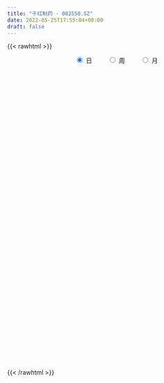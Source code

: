 ```yaml
---
title: "千红制药 - 002550.SZ"
date: 2022-05-25T17:55:04+08:00
draft: false
---
```

{{< rawhtml >}}
    <div style="text-align: center">
        <label style="padding: 1rem;"><input style="margin-right: .5rem" type="radio" name="period" value="D" checked onclick="period_change(this)">日</label>
        <label style="padding: 1rem;"><input style="margin-right: .5rem" type="radio" name="period" value="W" onclick="period_change(this)">周</label>
        <label style="padding: 1rem;"><input style="margin-right: .5rem" type="radio" name="period" value="M" onclick="period_change(this)">月</label>
    </div>
    <div id="chart" style="height: 700px;"></div> 
    <script type="text/javascript">
        const D_v = [93766.82,54552.33,36824.0,34890.29,69652.59,47532.16,39208.08,38604.42,45385.25,39655.86,38519.92,32120.45,41863.08,33878.03,36391.25,20808.0,28789.0,28528.34,22332.44,29262.91,54850.96,78637.32,191711.67,95552.44,180557.67,212815.0,83691.21,64477.41,62909.02,40593.39,47467.63,37933.34,33669.16,77861.92,61650.0,37521.06,39652.73,22248.24,34524.0,35365.44,27094.0,48454.49,30620.77,26781.0,34845.71,64187.0,60092.12,44104.0,40612.0,37722.0,52853.07,56621.7,49376.78,38147.77,93012.41,69711.7,248170.83,1356560.5800000001,836380.74,621173.83,356781.03,330610.71,241407.71,186826.25,183032.22,262106.38,173380.71,107421.0,127129.0,142358.0,155809.92,148638.68,96116.53,115135.73,98014.0,86564.0,72557.8,137700.93,70613.08,104679.08,148517.15,99767.43,106308.64,83826.28,69675.84,113514.0,103418.0,65505.42,198937.58,111363.08,172838.9,146831.5,106717.01,127237.0,53493.16,107147.0,39871.34,174533.34,87140.0,231923.0,135673.0,89598.0,98919.0,66970.19,78362.92,44807.0,65059.08,36182.92,47092.0,37502.12,103119.99,52132.58,36545.04,37054.0,53303.0,38343.81,39318.0,50960.0,38760.56,32277.17,60467.13,49262.0,37212.58,169947.69,63458.0,51315.08,51932.0,44541.0,55694.5,34141.69,32412.04,78254.8,59762.0,187241.54,165386.03,103280.0,98622.0,88866.0,90480.0,54752.0,59374.0,53493.06,61708.0,66592.26,41560.0,40574.0,49623.0,43082.0,122689.0,117839.0,121630.01,81433.59,257021.51,261850.0,179634.0,251381.0,177956.6,238660.6,313167.39,252463.52,214974.0,167251.0,200860.0,411748.29,1710114.01,1966006.02,649708.1899999999,1772545.5700000001,2386915.71,1725440.8899999999,1708753.6899999999,2281661.3100000001,456154.06,1277920.6499999999,1184612.1699999999,1167358.27,804610.13,955650.88,817343.86,938861.9,657776.49,630325.62,624795.84,502902.0,465517.44,461384.91,346913.0,483890.75,472255.38,397992.37,523847.84,404035.22,469348.76,321654.84,590278.0,686855.04,882676.79,483994.88,481022.66,419257.0,447869.0,269984.08,60246.0,2472696.7999999998,1888983.6200000001,1647916.9099999999,1024862.24,1121916.26,996916.48,698578.14,939918.08,751106.62,505710.0,559750.0,518590.53,664015.27,661333.09,573341.1899999999,447761.08,327451.0,285478.0,218576.0,282434.0,271281.79,376451.0,217015.0,241409.0,298951.0,278004.01,183343.62,902180.84,1409961.1499999999,1811985.7,1562824.21,1572698.4099999999,1356031.5800000001,1106413.4399999999,1063312.95,2061981.9099999999,1762700.99,1300980.05,1043126.13,819648.64,724940.28,412782.98,465047.98,405499.0,511386.0,672076.0,495837.0]
const D_histogram = [0.0,-0.0024250712,-0.0056312088,-0.0067209268,-0.0112554315,-0.0109593203,-0.0094958744,-0.006724044,-0.0057637745,-0.0072206028,-0.0107250078,-0.0109331329,-0.0084203534,-0.0055591403,-0.0069883648,-0.0072698055,-0.0068005146,-0.0052443678,-0.0043274498,-0.0007287075,0.0024941016,0.0065574798,0.0177801544,0.0234992503,0.0310314001,0.0242563567,0.0219218637,0.0162016679,0.0092477274,0.0037401985,0.000038473,-0.0035882734,-0.0032236291,0.0002563869,-0.0001099095,-0.0003722771,-0.0024247593,-0.0042416852,-0.0076759127,-0.0075611824,-0.0058298463,-0.0037945201,-0.0022857367,-0.0017998947,-0.0001131032,0.0053653191,0.0104191932,0.0136738444,0.0118529009,0.0069191148,0.0002771263,-0.007713391,-0.0148618573,-0.0123372966,-0.0044795056,0.0000779747,0.0285440922,0.0735526834,0.0802242491,0.0666994563,0.0498159677,0.0403290896,0.0277788202,0.0176427838,0.0063903944,0.0049946831,-0.0057583088,-0.0111865715,-0.0117228976,-0.0191256831,-0.0266544778,-0.0300607331,-0.0312613976,-0.0359423717,-0.0399757798,-0.0401800713,-0.0385074722,-0.030042434,-0.0233112594,-0.0148458816,-0.0032082003,0.002329253,0.0068619122,0.0067718217,0.0037735697,0.0059678915,0.002545166,0.0013977443,0.0048477049,0.0097428697,0.0165158681,0.020946096,0.015523097,0.0066620776,0.0010924217,-0.0139821126,-0.0192203964,-0.0079812563,-0.0019697569,0.0079467091,0.012280589,0.009120518,-0.000467987,-0.0048389781,-0.0119473181,-0.014749178,-0.0190428351,-0.0190124973,-0.0205953486,-0.0180688576,-0.0249152927,-0.0322238846,-0.0318797625,-0.0273098594,-0.0302497186,-0.0270733798,-0.0207809794,-0.0184403221,-0.0149174976,-0.009547178,-0.0026596138,0.0017032502,0.0048765038,0.0189839926,0.0273047202,0.0283793149,0.0291626696,0.0284051222,0.0241614674,0.0203954491,0.0158289136,0.0178307179,0.0131973571,0.019596018,0.0250370509,0.022043375,0.0176221578,0.0149866773,0.0067140616,0.0009425148,-0.0010847654,-0.0012882609,-0.0059446124,-0.0118898406,-0.0133136125,-0.0136682998,-0.0120523333,-0.0117600935,-0.0060446885,0.0027903992,0.008739824,0.0075518494,0.0131736452,0.0264786591,0.0307397778,0.0359057017,0.0381590319,0.0440040456,0.0460712212,0.0368268943,0.0383666802,0.027767091,0.0250355255,0.0516616738,0.097670405,0.1569393962,0.2247947014,0.2977083991,0.2769285,0.2634093875,0.28263568,0.2452186587,0.1562279883,0.0442114579,-0.0720944006,-0.1467602275,-0.1985640989,-0.2091620651,-0.2028817654,-0.1890099943,-0.1794130635,-0.1800818817,-0.1711297685,-0.1643506755,-0.1489205262,-0.1428964907,-0.1315198345,-0.1120943406,-0.1102316085,-0.0980039094,-0.0959197252,-0.0819916281,-0.0593070147,-0.0459215401,-0.0233518092,-0.0098890447,-0.0046937908,-0.0105580526,-0.0311339513,-0.0472985009,-0.0297869156,0.0167187609,0.0820420461,0.1505515757,0.1484813821,0.1418803834,0.1181096323,0.1201260851,0.0861315445,0.0523647409,0.0384901299,0.0121386615,-0.01631421,-0.0270758123,-0.0304945275,-0.035928926,-0.0572379521,-0.0535472678,-0.0648337186,-0.0766632808,-0.0924035266,-0.0945811713,-0.1060270045,-0.0999764747,-0.0886584481,-0.0819222896,-0.0676178646,-0.0547814979,-0.0608866036,-0.0584301158,-0.0219041827,0.0372380584,0.0761637186,0.1014547038,0.1216332491,0.1354025391,0.1235238716,0.147717904,0.1479762369,0.1222748314,0.110076171,0.0786495857,0.049115838,0.0109728383,-0.0156073765,-0.0366383761,-0.0530052491,-0.0561078984,-0.0830575441,-0.0792858783]
const D_fast = [0.0,-0.003031339,-0.0076452789,-0.0104152285,-0.0177635911,-0.0202073099,-0.0211178326,-0.0200270132,-0.0205076874,-0.0237696664,-0.0299553233,-0.0328967317,-0.0324890405,-0.0310176124,-0.0341939282,-0.0362928203,-0.037523658,-0.0372786032,-0.0374435476,-0.0340269822,-0.0301806476,-0.0244778995,-0.0088101863,0.0027837221,0.018073722,0.0173627677,0.0205087407,0.0188389618,0.0141969531,0.0096244739,0.0059323666,0.0014085518,0.000967289,0.0045114017,0.0041176278,0.003762191,0.001103519,-0.0017738283,-0.0071270339,-0.0089025992,-0.0086287247,-0.0075420285,-0.0066046792,-0.006568811,-0.0049102953,0.0019094568,0.0095681292,0.0162412415,0.0173835232,0.0141795158,0.0076068089,-0.0023120561,-0.0131759867,-0.0137357502,-0.0069978356,-0.0024208616,0.0331812789,0.096578041,0.123305669,0.1264557403,0.1220262435,0.1226216379,0.1170160735,0.111290733,0.1016359422,0.1014889017,0.0892963326,0.0810714271,0.0776043766,0.0654201703,0.0512277561,0.0403063175,0.0312903036,0.0176237366,0.0035963836,-0.0066529258,-0.0146071947,-0.0136527649,-0.0127494053,-0.0079954978,0.0028401334,0.0089598999,0.0152080371,0.0168109021,0.0147560425,0.0184423371,0.0156559032,0.0148579176,0.0195198044,0.0268506867,0.0377526521,0.0474194039,0.0458771792,0.0386816792,0.0333851287,0.0148150663,0.0047716834,0.0140155094,0.0195345696,0.0314377129,0.03884174,0.0379617985,0.0282562967,0.0226755612,0.0125803916,0.0060912372,-0.0029631286,-0.0076859152,-0.0144176037,-0.0164083271,-0.0294835853,-0.0448481484,-0.0524739669,-0.0547315287,-0.0652338175,-0.0688258237,-0.0677286682,-0.0699980914,-0.0702046413,-0.0672211161,-0.0609984555,-0.0562097788,-0.0518173994,-0.0329639123,-0.0178170047,-0.0096475812,-0.0015735591,0.004770174,0.006566886,0.00789973,0.0072904229,0.0137499067,0.0124158852,0.0237135505,0.0354138462,0.037931014,0.0379153362,0.039026525,0.0324324248,0.0268965067,0.0245980351,0.0240724744,0.0179299699,0.0090122814,0.0042601064,0.0004883441,-0.0009087727,-0.0035565563,0.0006476766,0.0101803642,0.0183147449,0.0190147327,0.0279299398,0.0478546185,0.0598006816,0.073943031,0.0857361192,0.1025821442,0.1161671251,0.1161295218,0.1272609777,0.1236031613,0.1271304771,0.1666720439,0.2370983764,0.3356022166,0.4596561972,0.6069969946,0.6554492205,0.7077824548,0.7976676674,0.8215553107,0.7716216374,0.6706579715,0.5363285128,0.4249726291,0.323527733,0.2606392505,0.2161991089,0.1828183813,0.1475620463,0.1018727576,0.0680424288,0.0337338529,0.0119338706,-0.0177662166,-0.039269519,-0.0478676103,-0.0735627803,-0.0858360585,-0.1077318057,-0.1143016155,-0.1064437558,-0.1045386662,-0.0878068876,-0.0768163843,-0.0727945781,-0.081298353,-0.1096577396,-0.1376469144,-0.127582058,-0.0768966913,0.0089371054,0.1150845289,0.1501346809,0.179003778,0.184760435,0.2168084091,0.2043467545,0.1836711362,0.1794190577,0.1561022547,0.1235708307,0.1060402754,0.0949979283,0.0805812982,0.0449627841,0.0352666515,0.007771771,-0.0232236114,-0.0620647388,-0.0878876763,-0.1258402607,-0.1447838495,-0.155630435,-0.1693748489,-0.17197489,-0.1728338978,-0.1941606544,-0.2063116956,-0.1752618082,-0.1068100525,-0.0488434626,0.0018111985,0.0523980561,0.100017981,0.1190202813,0.1801437897,0.2173961819,0.2222634842,0.2375838666,0.2258196776,0.2085648894,0.1731650993,0.1426830404,0.1124924468,0.0828742615,0.0657446376,0.0180306059,0.0019808021]
const D_slow = [0.0,-0.0006062678,-0.00201407,-0.0036943017,-0.0065081596,-0.0092479897,-0.0116219582,-0.0133029692,-0.0147439129,-0.0165490636,-0.0192303155,-0.0219635987,-0.0240686871,-0.0254584722,-0.0272055634,-0.0290230147,-0.0307231434,-0.0320342354,-0.0331160978,-0.0332982747,-0.0326747493,-0.0310353793,-0.0265903407,-0.0207155282,-0.0129576781,-0.006893589,-0.001413123,0.0026372939,0.0049492258,0.0058842754,0.0058938937,0.0049968253,0.004190918,0.0042550148,0.0042275374,0.0041344681,0.0035282783,0.002467857,0.0005488788,-0.0013414168,-0.0027988784,-0.0037475084,-0.0043189426,-0.0047689163,-0.0047971921,-0.0034558623,-0.000851064,0.0025673971,0.0055306223,0.007260401,0.0073296826,0.0054013349,0.0016858705,-0.0013984536,-0.00251833,-0.0024988363,0.0046371867,0.0230253576,0.0430814199,0.0597562839,0.0722102759,0.0822925483,0.0892372533,0.0936479492,0.0952455478,0.0964942186,0.0950546414,0.0922579985,0.0893272742,0.0845458534,0.0778822339,0.0703670506,0.0625517012,0.0535661083,0.0435721634,0.0335271455,0.0239002775,0.016389669,0.0105618541,0.0068503837,0.0060483337,0.0066306469,0.008346125,0.0100390804,0.0109824728,0.0124744457,0.0131107372,0.0134601732,0.0146720995,0.0171078169,0.0212367839,0.0264733079,0.0303540822,0.0320196016,0.032292707,0.0287971789,0.0239920798,0.0219967657,0.0215043265,0.0234910038,0.026561151,0.0288412805,0.0287242838,0.0275145392,0.0245277097,0.0208404152,0.0160797064,0.0113265821,0.0061777449,0.0016605305,-0.0045682926,-0.0126242638,-0.0205942044,-0.0274216693,-0.0349840989,-0.0417524439,-0.0469476887,-0.0515577693,-0.0552871437,-0.0576739382,-0.0583388416,-0.0579130291,-0.0566939031,-0.051947905,-0.0451217249,-0.0380268962,-0.0307362288,-0.0236349482,-0.0175945814,-0.0124957191,-0.0085384907,-0.0040808112,-0.0007814719,0.0041175326,0.0103767953,0.015887639,0.0202931785,0.0240398478,0.0257183632,0.0259539919,0.0256828005,0.0253607353,0.0238745822,0.0209021221,0.0175737189,0.014156644,0.0111435606,0.0082035373,0.0066923651,0.0073899649,0.0095749209,0.0114628833,0.0147562946,0.0213759594,0.0290609038,0.0380373292,0.0475770872,0.0585780986,0.0700959039,0.0793026275,0.0888942975,0.0958360703,0.1020949516,0.1150103701,0.1394279714,0.1786628204,0.2348614958,0.3092885955,0.3785207205,0.4443730674,0.5150319874,0.5763366521,0.6153936491,0.6264465136,0.6084229135,0.5717328566,0.5220918319,0.4698013156,0.4190808742,0.3718283757,0.3269751098,0.2819546393,0.2391721972,0.1980845284,0.1608543968,0.1251302741,0.0922503155,0.0642267303,0.0366688282,0.0121678509,-0.0118120804,-0.0323099875,-0.0471367411,-0.0586171262,-0.0644550784,-0.0669273396,-0.0681007873,-0.0707403005,-0.0785237883,-0.0903484135,-0.0977951424,-0.0936154522,-0.0731049407,-0.0354670468,0.0016532988,0.0371233946,0.0666508027,0.096682324,0.1182152101,0.1313063953,0.1409289278,0.1439635932,0.1398850407,0.1331160876,0.1254924558,0.1165102242,0.1022007362,0.0888139193,0.0726054896,0.0534396694,0.0303387878,0.0066934949,-0.0198132562,-0.0448073749,-0.0669719869,-0.0874525593,-0.1043570254,-0.1180523999,-0.1332740508,-0.1478815798,-0.1533576255,-0.1440481109,-0.1250071812,-0.0996435053,-0.069235193,-0.0353845582,-0.0045035903,0.0324258857,0.0694199449,0.0999886528,0.1275076955,0.147170092,0.1594490515,0.162192261,0.1582904169,0.1491308229,0.1358795106,0.121852536,0.10108815,0.0812666804]
const D_data = [['2021-05-14', 4.0363, 4.0743, 4.0363, 4.1503],['2021-05-17', 4.0743, 4.0363, 4.0173, 4.1218],['2021-05-18', 4.0363, 4.0078, 3.9604, 4.0743],['2021-05-19', 4.0078, 4.0173, 3.9794, 4.0553],['2021-05-20', 4.0078, 3.9509, 3.9034, 4.0078],['2021-05-21', 3.9703, 3.9899, 3.9703, 4.0387],['2021-05-24', 3.9703, 3.9996, 3.9507, 4.0192],['2021-05-25', 4.0094, 4.0192, 3.9801, 4.0485],['2021-05-26', 4.0192, 3.9996, 3.9703, 4.029],['2021-05-27', 3.9899, 3.9605, 3.9507, 4.0094],['2021-05-28', 3.9801, 3.9116, 3.9116, 3.9801],['2021-05-31', 3.9116, 3.9312, 3.8921, 3.9312],['2021-06-01', 3.9312, 3.9605, 3.9116, 3.9801],['2021-06-02', 3.9605, 3.9703, 3.9312, 3.9899],['2021-06-03', 3.9703, 3.9116, 3.9116, 3.9801],['2021-06-04', 3.9116, 3.9116, 3.8921, 3.9312],['2021-06-07', 3.9018, 3.9116, 3.8921, 3.9312],['2021-06-08', 3.9116, 3.9214, 3.9018, 3.9312],['2021-06-09', 3.9214, 3.9116, 3.9018, 3.9312],['2021-06-10', 3.9018, 3.9507, 3.9018, 3.9605],['2021-06-11', 3.9214, 3.9605, 3.9214, 3.9703],['2021-06-15', 3.9996, 3.9899, 3.9312, 4.0094],['2021-06-16', 3.9996, 4.1268, 3.9996, 4.1854],['2021-06-17', 4.1268, 4.117, 4.0583, 4.1757],['2021-06-18', 4.1268, 4.1952, 4.0876, 4.2734],['2021-06-21', 4.2245, 4.0387, 4.0094, 4.2245],['2021-06-22', 4.029, 4.0876, 4.0094, 4.0974],['2021-06-23', 4.0681, 4.0387, 4.029, 4.1268],['2021-06-24', 4.0681, 3.9996, 3.9703, 4.0681],['2021-06-25', 3.9703, 3.9899, 3.9605, 4.0094],['2021-06-28', 3.9801, 3.9899, 3.9507, 4.0192],['2021-06-29', 3.9801, 3.9703, 3.9605, 4.0192],['2021-06-30', 3.9703, 4.0094, 3.9605, 4.0094],['2021-07-01', 4.0094, 4.0583, 3.9801, 4.0876],['2021-07-02', 4.0583, 4.0192, 3.9996, 4.0876],['2021-07-05', 3.9899, 4.0192, 3.9801, 4.029],['2021-07-06', 4.0094, 3.9899, 3.9703, 4.0387],['2021-07-07', 3.9801, 3.9801, 3.9703, 4.0094],['2021-07-08', 3.9899, 3.941, 3.941, 3.9996],['2021-07-09', 3.9507, 3.9703, 3.9116, 3.9801],['2021-07-12', 3.9801, 3.9899, 3.9703, 3.9996],['2021-07-13', 3.9899, 3.9996, 3.9507, 4.0387],['2021-07-14', 3.9899, 3.9996, 3.9703, 4.0192],['2021-07-15', 3.9996, 3.9899, 3.9507, 3.9996],['2021-07-16', 3.9899, 4.0094, 3.9703, 4.0387],['2021-07-19', 4.0094, 4.0779, 3.9801, 4.0876],['2021-07-20', 4.1072, 4.1072, 4.0779, 4.1365],['2021-07-21', 4.0974, 4.117, 4.0876, 4.1365],['2021-07-22', 4.1268, 4.0681, 4.0583, 4.1365],['2021-07-23', 4.0485, 4.0192, 4.0094, 4.0583],['2021-07-26', 3.9996, 3.9703, 3.9214, 4.0192],['2021-07-27', 3.9605, 3.9116, 3.9018, 3.9801],['2021-07-28', 3.9214, 3.8725, 3.8334, 3.941],['2021-07-29', 3.9018, 3.9703, 3.8627, 3.9801],['2021-07-30', 3.9996, 4.0583, 3.9214, 4.1268],['2021-08-02', 3.9996, 4.0485, 3.9801, 4.0779],['2021-08-03', 4.2637, 4.4495, 4.2637, 4.4495],['2021-08-04', 4.7917, 4.8993, 4.6157, 4.8993],['2021-08-05', 4.5864, 4.6255, 4.5277, 4.8895],['2021-08-06', 4.5962, 4.4201, 4.3615, 4.6059],['2021-08-09', 4.3615, 4.3517, 4.3517, 4.4788],['2021-08-10', 4.3517, 4.4201, 4.3126, 4.4299],['2021-08-11', 4.4299, 4.3615, 4.3517, 4.4495],['2021-08-12', 4.3419, 4.3615, 4.3028, 4.3908],['2021-08-13', 4.3321, 4.3126, 4.2734, 4.3712],['2021-08-16', 4.3126, 4.4201, 4.3028, 4.4495],['2021-08-17', 4.4299, 4.2832, 4.2832, 4.4299],['2021-08-18', 4.2832, 4.3126, 4.2539, 4.3223],['2021-08-19', 4.2832, 4.3615, 4.2734, 4.3908],['2021-08-20', 4.3615, 4.2539, 4.205, 4.3615],['2021-08-23', 4.2539, 4.205, 4.1757, 4.2734],['2021-08-24', 4.205, 4.2148, 4.1463, 4.2441],['2021-08-25', 4.1952, 4.2148, 4.1659, 4.2441],['2021-08-26', 4.1757, 4.1365, 4.1365, 4.2148],['2021-08-27', 4.1268, 4.0974, 4.0974, 4.1561],['2021-08-30', 4.1072, 4.1072, 4.0681, 4.1365],['2021-08-31', 4.1072, 4.1072, 4.0681, 4.117],['2021-09-01', 4.1072, 4.1952, 4.0876, 4.205],['2021-09-02', 4.1854, 4.1952, 4.1561, 4.205],['2021-09-03', 4.1952, 4.2441, 4.1659, 4.2441],['2021-09-06', 4.2441, 4.3321, 4.2245, 4.3419],['2021-09-07', 4.3321, 4.3028, 4.2637, 4.3517],['2021-09-08', 4.3028, 4.3223, 4.2832, 4.3321],['2021-09-09', 4.3419, 4.2832, 4.2637, 4.3419],['2021-09-10', 4.2832, 4.2441, 4.2441, 4.3028],['2021-09-13', 4.2245, 4.3126, 4.205, 4.3223],['2021-09-14', 4.3419, 4.2441, 4.2441, 4.3419],['2021-09-15', 4.2441, 4.2637, 4.1854, 4.2832],['2021-09-16', 4.2734, 4.3321, 4.2539, 4.4299],['2021-09-17', 4.3517, 4.381, 4.2832, 4.3908],['2021-09-22', 4.3615, 4.4495, 4.3321, 4.4592],['2021-09-23', 4.4397, 4.469, 4.3908, 4.4886],['2021-09-24', 4.4495, 4.3615, 4.3419, 4.4495],['2021-09-27', 4.3615, 4.293, 4.293, 4.4299],['2021-09-28', 4.3126, 4.3028, 4.2637, 4.3126],['2021-09-29', 4.2832, 4.1268, 4.117, 4.3028],['2021-09-30', 4.1561, 4.1854, 4.1365, 4.205],['2021-10-08', 4.205, 4.4006, 4.1757, 4.469],['2021-10-11', 4.4201, 4.381, 4.3517, 4.4592],['2021-10-12', 4.3712, 4.4788, 4.3419, 4.5179],['2021-10-13', 4.4788, 4.4592, 4.3712, 4.4984],['2021-10-14', 4.4592, 4.381, 4.3615, 4.4788],['2021-10-15', 4.3517, 4.2734, 4.2734, 4.4299],['2021-10-18', 4.2734, 4.3028, 4.2245, 4.3223],['2021-10-19', 4.3028, 4.2343, 4.2148, 4.3419],['2021-10-20', 4.2245, 4.2539, 4.1952, 4.2637],['2021-10-21', 4.2539, 4.205, 4.1757, 4.2734],['2021-10-22', 4.205, 4.2343, 4.1854, 4.2343],['2021-10-25', 4.2539, 4.1952, 4.1561, 4.2539],['2021-10-26', 4.2148, 4.2343, 4.1854, 4.2441],['2021-10-27', 4.2441, 4.0876, 4.0779, 4.2539],['2021-10-28', 4.0974, 4.0192, 3.9996, 4.117],['2021-10-29', 4.0094, 4.0681, 3.9996, 4.0779],['2021-11-01', 4.029, 4.1072, 4.029, 4.1268],['2021-11-02', 4.1072, 3.9899, 3.9605, 4.117],['2021-11-03', 3.9899, 4.0387, 3.9801, 4.0583],['2021-11-04', 4.0192, 4.0779, 3.9996, 4.0876],['2021-11-05', 4.0779, 4.029, 4.029, 4.0974],['2021-11-08', 4.0387, 4.0387, 3.9899, 4.0583],['2021-11-09', 4.0387, 4.0681, 4.029, 4.0876],['2021-11-10', 4.0681, 4.1072, 4.0583, 4.117],['2021-11-11', 4.0974, 4.0974, 4.0876, 4.1365],['2021-11-12', 4.0876, 4.0974, 4.0779, 4.117],['2021-11-15', 4.1268, 4.2832, 4.0974, 4.3615],['2021-11-16', 4.2832, 4.2832, 4.2441, 4.3028],['2021-11-17', 4.2637, 4.2343, 4.2245, 4.293],['2021-11-18', 4.2343, 4.2539, 4.2343, 4.3126],['2021-11-19', 4.2539, 4.2539, 4.2343, 4.2734],['2021-11-22', 4.2539, 4.2148, 4.1854, 4.2832],['2021-11-23', 4.2245, 4.2148, 4.1757, 4.2343],['2021-11-24', 4.2148, 4.1952, 4.1757, 4.2148],['2021-11-25', 4.1952, 4.2832, 4.1952, 4.3028],['2021-11-26', 4.2734, 4.205, 4.205, 4.293],['2021-11-29', 4.2343, 4.3615, 4.2343, 4.4006],['2021-11-30', 4.3223, 4.4006, 4.293, 4.4201],['2021-12-01', 4.3908, 4.3223, 4.3028, 4.4006],['2021-12-02', 4.3126, 4.3028, 4.293, 4.3908],['2021-12-03', 4.3028, 4.3223, 4.2441, 4.3517],['2021-12-06', 4.3223, 4.2343, 4.2245, 4.3615],['2021-12-07', 4.2441, 4.2343, 4.205, 4.2832],['2021-12-08', 4.2637, 4.2637, 4.1952, 4.2637],['2021-12-09', 4.2637, 4.2832, 4.2343, 4.3028],['2021-12-10', 4.2539, 4.2148, 4.1952, 4.2734],['2021-12-13', 4.1952, 4.1659, 4.1561, 4.2148],['2021-12-14', 4.1659, 4.1952, 4.1561, 4.205],['2021-12-15', 4.205, 4.1952, 4.1757, 4.2148],['2021-12-16', 4.1952, 4.2148, 4.1659, 4.2148],['2021-12-17', 4.2148, 4.1952, 4.1854, 4.2245],['2021-12-20', 4.1952, 4.2734, 4.1757, 4.3223],['2021-12-21', 4.2832, 4.3517, 4.2441, 4.3615],['2021-12-22', 4.3517, 4.3615, 4.3126, 4.381],['2021-12-23', 4.3712, 4.293, 4.2734, 4.3712],['2021-12-24', 4.3223, 4.4006, 4.293, 4.4886],['2021-12-27', 4.4299, 4.5668, 4.4299, 4.6059],['2021-12-28', 4.5766, 4.5277, 4.4495, 4.5766],['2021-12-29', 4.4886, 4.5962, 4.4788, 4.6939],['2021-12-30', 4.5375, 4.6157, 4.5179, 4.6646],['2021-12-31', 4.6157, 4.7233, 4.5962, 4.7917],['2022-01-04', 4.7917, 4.7428, 4.6646, 4.8211],['2022-01-05', 4.7233, 4.6255, 4.5473, 4.7331],['2022-01-06', 4.6255, 4.782, 4.5962, 4.7917],['2022-01-07', 4.7624, 4.645, 4.6353, 4.7917],['2022-01-10', 4.7722, 4.7428, 4.6939, 4.8895],['2022-01-11', 4.7428, 5.222, 4.7331, 5.222],['2022-01-12', 5.5447, 5.7403, 5.398, 5.7403],['2022-01-13', 5.6327, 6.3173, 5.4372, 6.3173],['2022-01-14', 6.5128, 6.9529, 6.4542, 6.9529],['2022-01-17', 7.6472, 7.6472, 6.992, 7.6472],['2022-01-18', 7.7254, 6.8942, 6.8844, 8.1166],['2022-01-19', 6.3564, 7.168, 6.2586, 7.3343],['2022-01-20', 6.9627, 7.8819, 6.8844, 7.8819],['2022-01-21', 7.6277, 7.4125, 7.0898, 8.4295],['2022-01-24', 6.8453, 6.6693, 6.6693, 6.992],['2022-01-25', 6.0043, 6.0043, 6.0043, 6.7182],['2022-01-26', 6.0043, 5.4078, 5.4078, 6.0532],['2022-01-27', 5.486, 5.4078, 5.2611, 5.711],['2022-01-28', 5.2905, 5.2905, 5.1438, 5.4665],['2022-02-07', 5.3491, 5.5447, 4.8993, 5.8088],['2022-02-08', 5.5741, 5.6425, 5.4469, 5.8088],['2022-02-09', 5.4958, 5.6914, 5.3883, 5.8185],['2022-02-10', 5.6523, 5.6034, 5.5252, 5.7892],['2022-02-11', 5.5056, 5.398, 5.31, 5.5447],['2022-02-14', 5.4763, 5.4372, 5.3883, 5.6816],['2022-02-15', 5.4469, 5.3491, 5.31, 5.5545],['2022-02-16', 5.3491, 5.4176, 5.2709, 5.5056],['2022-02-17', 5.4176, 5.2611, 5.2318, 5.4372],['2022-02-18', 5.222, 5.2807, 5.1633, 5.3589],['2022-02-21', 5.3394, 5.3785, 5.1927, 5.4176],['2022-02-22', 5.3296, 5.134, 5.1144, 5.3394],['2022-02-23', 5.1829, 5.222, 5.1438, 5.3002],['2022-02-24', 5.222, 5.0558, 4.958, 5.3296],['2022-02-25', 5.0655, 5.1731, 5.0558, 5.2513],['2022-02-28', 5.1829, 5.3198, 5.0851, 5.3394],['2022-03-01', 5.2709, 5.2513, 5.222, 5.3198],['2022-03-02', 5.2122, 5.4274, 5.1927, 5.4567],['2022-03-03', 5.398, 5.3883, 5.3589, 5.5349],['2022-03-04', 5.4078, 5.3198, 5.2513, 5.623],['2022-03-07', 5.2025, 5.1633, 5.134, 5.4176],['2022-03-08', 5.1731, 4.8797, 4.8504, 5.1829],['2022-03-09', 4.8504, 4.7917, 4.5864, 4.9091],['2022-03-10', 4.9091, 5.1731, 4.8308, 5.1731],['2022-03-11', 5.6914, 5.6914, 5.6914, 5.6914],['2022-03-14', 6.2586, 6.2586, 6.2586, 6.2586],['2022-03-15', 6.6204, 6.7475, 6.0923, 6.8747],['2022-03-16', 6.5031, 6.1608, 6.0728, 6.64],['2022-03-17', 5.887, 6.1999, 5.8674, 6.6693],['2022-03-18', 6.063, 6.0141, 5.9163, 6.1999],['2022-03-21', 6.0141, 6.3857, 6.0141, 6.4151],['2022-03-22', 6.2781, 5.9457, 5.8968, 6.2781],['2022-03-23', 5.9457, 5.8381, 5.8185, 6.0532],['2022-03-24', 5.7599, 6.0141, 5.6718, 6.1119],['2022-03-25', 5.9848, 5.7892, 5.7794, 6.2097],['2022-03-28', 5.7599, 5.6327, 5.5545, 5.8576],['2022-03-29', 5.6132, 5.7501, 5.5252, 5.799],['2022-03-30', 5.6914, 5.799, 5.5838, 5.8576],['2022-03-31', 5.7305, 5.7403, 5.7012, 5.975],['2022-04-01', 5.6523, 5.4469, 5.31, 5.7501],['2022-04-06', 5.486, 5.6816, 5.486, 5.7501],['2022-04-07', 5.6523, 5.4372, 5.4372, 5.7892],['2022-04-08', 5.4763, 5.3198, 5.2318, 5.4763],['2022-04-11', 5.3198, 5.134, 5.0655, 5.3296],['2022-04-12', 5.0949, 5.1829, 5.0362, 5.2025],['2022-04-13', 5.1829, 4.9482, 4.9384, 5.1829],['2022-04-14', 4.9775, 5.0655, 4.9678, 5.134],['2022-04-15', 5.0167, 5.0949, 4.9482, 5.2318],['2022-04-18', 5.0362, 5.0069, 4.8993, 5.0851],['2022-04-19', 5.0069, 5.0851, 5.0069, 5.2025],['2022-04-20', 5.0949, 5.0753, 5.0655, 5.222],['2022-04-21', 5.0264, 4.7917, 4.7917, 5.0851],['2022-04-22', 4.782, 4.8211, 4.6646, 4.8406],['2022-04-25', 4.9678, 5.3002, 4.9091, 5.3002],['2022-04-26', 5.4567, 5.8283, 5.3198, 5.8283],['2022-04-27', 5.799, 5.8674, 5.4176, 6.2488],['2022-04-28', 5.5545, 5.9261, 5.4763, 6.1706],['2022-04-29', 5.8674, 6.063, 5.5936, 6.4542],['2022-05-05', 5.8968, 6.1706, 5.7012, 6.2488],['2022-05-06', 5.8674, 5.9554, 5.8283, 6.2488],['2022-05-09', 6.063, 6.552, 5.975, 6.552],['2022-05-10', 6.8453, 6.4444, 6.4248, 7.0409],['2022-05-11', 6.4737, 6.1706, 6.1608, 6.8062],['2022-05-12', 6.0826, 6.3466, 6.0532, 6.3955],['2022-05-13', 6.2684, 6.0826, 5.887, 6.3564],['2022-05-16', 6.0826, 6.0141, 5.9946, 6.3857],['2022-05-17', 5.9848, 5.7696, 5.6914, 6.0239],['2022-05-18', 5.7403, 5.7599, 5.6425, 5.8479],['2022-05-19', 5.6327, 5.7012, 5.4958, 5.7501],['2022-05-20', 5.7207, 5.6425, 5.5741, 5.7696],['2022-05-23', 5.6718, 5.7305, 5.6425, 5.799],['2022-05-24', 5.7892, 5.31, 5.3002, 5.7892],['2022-05-25', 5.31, 5.58, 5.28, 5.59]]
const W_v = [297952.87,302830.51,193181.01,187799.39,743819.42,358812.31,262419.36,370756.96,297062.08,841163.65,318617.67,198491.9,384041.73,225120.05,232408.88,243730.06,137303.43,183044.02,160069.37,130285.38,110457.04,145870.2,99334.35,88408.28,96161.66,126924.91,130199.28,343133.02,174536.13,155680.14,54669.88,23671.69,259630.02,463416.02,435957.99,355209.55,416777.0800000001,209455.06,387524.04,320801.26,602174.7,296938.45,490834.02,691616.04,632951.05,670913.7999999999,409904.2,317962.57,242659.03,244544.25,507830.57,380624.91,260469.13,464399.32,212026.96,366149.26,231857.04,153729.92,169454.19,159122.0,107643.32,114405.84,89245.58,182371.45,200887.35,238074.99,180430.66,202511.53,320498.92,291917.16,151750.51,215861.14,137093.14,117344.63,118246.14,62831.3,147597.4,152603.03,116639.22,114816.17,272147.58,325684.3,751233.3099999999,1605046.9299999999,2277266.21,828766.92,885937.9099999999,930021.64,1358376.3999999999,853770.42,636378.7699999999,204265.57,903971.22,370669.61,263418.9,211965.73,141720.0,314957.54,449916.18,303137.89,331830.12,355968.09,418053.63,267606.93,234126.41,309976.38,215799.32,324833.08,586543.0699999999,387742.72,419815.8,288684.29,210310.01,20630.0,95451.27,125203.65,128085.57,171879.71,357446.4,144521.3,115430.77,84158.81,94747.07,106592.18,235240.88,166814.16,217799.57,280045.41,294080.48,446196.75,1103537.75,414049.37,359038.39,881254.26,616796.5599999999,580506.98,612832.5199999999,506946.83,803919.04,1232498.0300000003,1596928.7200000002,874442.5099999999,286549.25,166315.97,253822.54,285695.63,284092.09,229919.12,331017.95,564559.5800000001,163649.75,332694.34,939395.2899999999,807881.4000000001,533397.96,642941.5800000001,1429511.5600000001,2865631.4199999999,781651.3100000001,555229.75,511059.92,554189.71,366288.27,295985.65,79136.17,37676.49,202470.88,139745.07,173809.57,172150.63,179492.13,231034.74,162683.42,218187.18,207514.18,173409.7,200916.66,129195.6,218778.29,201648.37,150420.67,202550.58,401189.78,220839.44,106361.18,302523.28,137542.38,158857.39,184267.4,150632.52,130861.35,81167.77,280947.36,330480.0,496567.2,167557.43,369453.94,243451.37,201373.53,165060.81,163763.65,546459.1,464486.03,258582.05,169311.47,167795.97,246717.12,290011.73,3131997.6800000002,1298657.9199999999,812395.09,613714.86,472114.89,508095.34,592738.08,426387.41,327748.5,174533.34,643253.0,291382.11,276391.73,218978.81,217979.44,381193.77,260265.03,643395.5700000001,319807.06,241431.26,700613.11,1109482.2,947855.91,4938436.5099999998,9875317.1699999999,4890655.2800000003,3999958.75,2401513.1899999995,2282021.5600000001,2950813.4300000002,2102127.6200000001,7094705.5700000003,4508435.5800000001,2909398.8899999997,1348553.27,1434220.79,1218722.6299999999,7259650.3099999996,2462445.02,7232102.0299999993,2827918.8799999999,1679299.0]
const W_histogram = [0.0,-0.0110213105,-0.0134717925,-0.0175514237,-0.0025510164,0.0114961196,0.0175652958,0.0237896964,0.0308349195,0.0407119398,0.0363222044,0.0302980161,0.032870942,0.0262827468,0.0214111042,-0.0003724732,-0.0134189275,-0.0351569005,-0.0490039045,-0.0570610476,-0.0642425506,-0.0615327302,-0.0625550562,-0.0602002235,-0.0485481655,-0.0425966479,-0.0387801433,-0.02704507,-0.0312900657,-0.0392009165,-0.0345655787,-0.0288486347,-0.0061525441,0.028773308,0.0518225024,0.0506637543,0.068457948,0.0794034456,0.0830998463,0.0719394521,0.0871729748,0.0914936385,0.0940467693,0.1006576998,0.100971618,0.0678699917,0.0374600866,0.0019752894,-0.0387467051,-0.0600363957,-0.0723606553,-0.06595691,-0.0720402937,-0.0843504635,-0.1019595092,-0.1178222833,-0.1387592663,-0.143013167,-0.1362614824,-0.1187366726,-0.0995875312,-0.0762787352,-0.0575564202,-0.0789096359,-0.1028372958,-0.1022817617,-0.0861766372,-0.0699267921,-0.035822637,-0.0246596504,-0.0144286533,-0.0041684399,0.0022249198,0.0019423664,-0.0002805171,0.0031112231,0.0171060407,0.030260424,0.0382238542,0.0373875241,0.0522455848,0.0637449595,0.0908343758,0.14508589,0.1544751963,0.1567079522,0.1578993118,0.1552140113,0.1420618535,0.1383630338,0.112522169,0.0800469005,0.0555525397,0.0215697854,-0.0026581533,-0.017402616,-0.040706666,-0.0359227083,-0.0234603603,-0.0153941747,0.000428882,0.0139781618,0.0253537658,0.0140614417,0.0132187625,0.0149192521,0.0089136239,0.0167328013,0.0115369307,0.0213911567,0.0251862104,0.0163181422,-0.0052220882,-0.0192176968,-0.0185300287,-0.0218240933,-0.0239516369,-0.0366563237,-0.0391781051,-0.0471447229,-0.0488156211,-0.0520788404,-0.048022072,-0.0446433366,-0.0348726392,-0.0278462468,-0.0142357967,-0.0012001356,0.0119497431,0.0055135542,0.0089325226,-0.0040519292,-0.0099841785,-0.0025598887,0.0140077618,0.0107211911,0.0049023336,0.0115556184,0.0285292633,0.042401315,0.041456736,0.0197059922,0.0026469083,-0.0031230166,-0.0147050213,-0.0241200307,-0.0285267461,-0.0254969669,-0.0179004685,-0.0029489186,0.0018914116,0.0086239256,0.0355640265,0.0391256661,0.0404898805,0.0506195452,0.1334733056,0.1196834569,0.0978892562,0.0750288003,0.0519211457,0.0279391327,0.0076275438,-0.0208552004,-0.0426122678,-0.0492158632,-0.0507133539,-0.0579039856,-0.0730105723,-0.0690822315,-0.0653970007,-0.0516081086,-0.0490543835,-0.0372082418,-0.045524467,-0.0495755144,-0.0518404113,-0.050930096,-0.055836359,-0.0615851944,-0.0601451957,-0.0698943602,-0.0744735982,-0.077827706,-0.0673290892,-0.047944865,-0.0305607554,-0.0176969997,-0.0028441083,0.0088457971,0.0082199539,0.0108017312,0.02978445,0.0446460792,0.0572500144,0.0567476103,0.0636776038,0.0602838179,0.0508490838,0.0430036125,0.0395882027,0.0508956035,0.0426424506,0.0374361987,0.0293367396,0.0253975515,0.0223446956,0.0218263408,0.0434679487,0.0478158011,0.0441016612,0.0291872378,0.0273175246,0.024297683,0.0293965271,0.0292686331,0.0158108699,0.0196394969,0.012206265,0.0036984959,-0.0131564355,-0.0262184321,-0.0292982031,-0.0202707491,-0.0171899021,-0.0073521013,-0.0081243404,-0.0098781753,0.0022261723,0.0298627684,0.0401269743,0.1911546879,0.3041032506,0.2218187952,0.163255465,0.10791176,0.0578603408,0.0298467585,0.0313991493,0.0482092917,0.0386450503,0.0054709559,-0.0270412044,-0.0636138712,-0.10379008,-0.0471538242,-0.0188208216,0.0053142714,-0.0106628784,-0.0268222037]
const W_fast = [0.0,-0.0137766382,-0.0195950682,-0.0280625554,-0.0136999022,0.0032212637,0.0136817638,0.0258535886,0.0406075415,0.0606625468,0.0653533624,0.0669036782,0.0776943396,0.077676831,0.0781579645,0.0562812689,0.0398800826,0.0093528845,-0.0167450957,-0.0390675007,-0.0623096413,-0.0749830035,-0.0916440935,-0.1043393167,-0.1048243,-0.1095219445,-0.1154004756,-0.1104266699,-0.1224941819,-0.140205262,-0.1442113188,-0.1457065335,-0.1245485789,-0.0824293998,-0.0464245797,-0.0349173893,-0.0000087086,0.0307876504,0.0552590126,0.0620834814,0.0991102478,0.1263043212,0.1523691443,0.1841444998,0.2097013224,0.1935671941,0.1725223106,0.1375313358,0.087122665,0.0508238755,0.0204094521,0.0103239699,-0.0137694873,-0.047167273,-0.090266196,-0.1355845409,-0.1912113405,-0.2312185329,-0.2585322189,-0.2706915772,-0.2764393186,-0.2722002064,-0.2678669965,-0.3089476212,-0.358584605,-0.3835995113,-0.3890385461,-0.390270399,-0.3651219032,-0.3601238292,-0.3534999954,-0.344281892,-0.3373323023,-0.3371292642,-0.3394222769,-0.335252731,-0.3169814032,-0.2962619139,-0.2787425201,-0.2702319692,-0.2423125123,-0.2148768977,-0.1650788875,-0.0745559007,-0.0265477954,0.0148619486,0.0555281361,0.0916463384,0.1140096441,0.1449015827,0.1471912602,0.1347277169,0.124121491,0.095531183,0.070638706,0.0515435892,0.0180628728,0.0138661534,0.0204634114,0.0246810532,0.0406113304,0.0576551507,0.0753691962,0.0675922325,0.070054244,0.0754845465,0.0717073243,0.0837097021,0.0813980641,0.0966000793,0.1066916857,0.1019031529,0.0790574005,0.0602573676,0.0563125286,0.0475624407,0.0394469879,0.0175782202,0.0052619125,-0.014490886,-0.0283656895,-0.0446486189,-0.0525973685,-0.0603794673,-0.0593269296,-0.0592620989,-0.049210598,-0.0364749708,-0.0203376563,-0.0253954566,-0.0197433576,-0.0337407917,-0.0421690857,-0.035384768,-0.0153151771,-0.01592145,-0.0205147241,-0.0109725347,0.0131334261,0.0376058064,0.0470254115,0.0302011658,0.013803809,0.0072531299,-0.0080051301,-0.0234501472,-0.0349885492,-0.0383330117,-0.0352116304,-0.0209973102,-0.015684127,-0.0067956316,0.0290354759,0.042378532,0.0538652166,0.0766497676,0.1928718543,0.2090028698,0.2116809832,0.2075777274,0.1974503592,0.1804531293,0.1620484264,0.1283518822,0.0959417477,0.0770341866,0.0628583574,0.0411917292,0.0078324995,-0.0055097176,-0.018173737,-0.017286872,-0.0269967428,-0.0244526616,-0.0441500035,-0.0605949295,-0.0758199293,-0.0876421379,-0.1065074907,-0.1276526247,-0.1412489249,-0.1684716794,-0.191669317,-0.2144803513,-0.2208140067,-0.2134159988,-0.203672078,-0.1952325723,-0.181090708,-0.1671893532,-0.165760208,-0.1604779979,-0.1340491666,-0.1080260177,-0.0811095788,-0.0674250803,-0.0445756859,-0.0328985173,-0.0296209804,-0.0267155486,-0.0202339077,0.0037973939,0.0062048536,0.0103576514,0.0095923772,0.012002577,0.014535895,0.0194741254,0.0519827204,0.0682845231,0.0755957985,0.0679781846,0.0729378526,0.0759924317,0.0884404076,0.0956296718,0.0861246261,0.0948631273,0.0904814616,0.0828983166,0.0627542762,0.0431376717,0.0327333499,0.0366931166,0.0354764881,0.0434762635,0.0406729393,0.0364495607,0.0491104513,0.0842127394,0.1045086889,0.3033250746,0.4922994499,0.4654696933,0.4477202293,0.4193544644,0.3837681304,0.3632162376,0.3726184158,0.4014808811,0.4015779023,0.3697715468,0.3304990855,0.2780229509,0.2118992221,0.2567470218,0.2803748191,0.3058384799,0.2871956105,0.2643307343]
const W_slow = [0.0,-0.0027553276,-0.0061232758,-0.0105111317,-0.0111488858,-0.0082748559,-0.0038835319,0.0020638922,0.009772622,0.019950607,0.0290311581,0.0366056621,0.0448233976,0.0513940843,0.0567468603,0.056653742,0.0532990101,0.044509785,0.0322588089,0.017993547,0.0019329093,-0.0134502733,-0.0290890373,-0.0441390932,-0.0562761345,-0.0669252965,-0.0766203324,-0.0833815999,-0.0912041163,-0.1010043454,-0.1096457401,-0.1168578988,-0.1183960348,-0.1112027078,-0.0982470822,-0.0855811436,-0.0684666566,-0.0486157952,-0.0278408336,-0.0098559706,0.0119372731,0.0348106827,0.058322375,0.0834868,0.1087297045,0.1256972024,0.135062224,0.1355560464,0.1258693701,0.1108602712,0.0927701074,0.0762808799,0.0582708065,0.0371831906,0.0116933133,-0.0177622576,-0.0524520742,-0.0882053659,-0.1222707365,-0.1519549046,-0.1768517874,-0.1959214712,-0.2103105763,-0.2300379853,-0.2557473092,-0.2813177496,-0.3028619089,-0.3203436069,-0.3292992662,-0.3354641788,-0.3390713421,-0.3401134521,-0.3395572221,-0.3390716305,-0.3391417598,-0.338363954,-0.3340874439,-0.3265223379,-0.3169663743,-0.3076194933,-0.2945580971,-0.2786218572,-0.2559132633,-0.2196417908,-0.1810229917,-0.1418460036,-0.1023711757,-0.0635676729,-0.0280522095,0.006538549,0.0346690912,0.0546808163,0.0685689513,0.0739613976,0.0732968593,0.0689462053,0.0587695388,0.0497888617,0.0439237716,0.040075228,0.0401824485,0.0436769889,0.0500154304,0.0535307908,0.0568354814,0.0605652944,0.0627937004,0.0669769007,0.0698611334,0.0752089226,0.0815054752,0.0855850108,0.0842794887,0.0794750645,0.0748425573,0.069386534,0.0633986248,0.0542345439,0.0444400176,0.0326538369,0.0204499316,0.0074302215,-0.0045752965,-0.0157361307,-0.0244542905,-0.0314158521,-0.0349748013,-0.0352748352,-0.0322873994,-0.0309090109,-0.0286758802,-0.0296888625,-0.0321849071,-0.0328248793,-0.0293229389,-0.0266426411,-0.0254170577,-0.0225281531,-0.0153958373,-0.0047955085,0.0055686755,0.0104951735,0.0111569006,0.0103761465,0.0066998912,0.0006698835,-0.0064618031,-0.0128360448,-0.0173111619,-0.0180483916,-0.0175755387,-0.0154195573,-0.0065285506,0.0032528659,0.013375336,0.0260302223,0.0593985487,0.0893194129,0.113791727,0.1325489271,0.1455292135,0.1525139967,0.1544208826,0.1492070825,0.1385540156,0.1262500498,0.1135717113,0.0990957149,0.0808430718,0.0635725139,0.0472232637,0.0343212366,0.0220576407,0.0127555802,0.0013744635,-0.0110194151,-0.0239795179,-0.0367120419,-0.0506711317,-0.0660674303,-0.0811037292,-0.0985773192,-0.1171957188,-0.1366526453,-0.1534849176,-0.1654711338,-0.1731113227,-0.1775355726,-0.1782465997,-0.1760351504,-0.1739801619,-0.1712797291,-0.1638336166,-0.1526720968,-0.1383595932,-0.1241726906,-0.1082532897,-0.0931823352,-0.0804700643,-0.0697191611,-0.0598221105,-0.0470982096,-0.0364375969,-0.0270785473,-0.0197443624,-0.0133949745,-0.0078088006,-0.0023522154,0.0085147717,0.020468722,0.0314941373,0.0387909468,0.0456203279,0.0516947487,0.0590438805,0.0663610387,0.0703137562,0.0752236304,0.0782751967,0.0791998206,0.0759107118,0.0693561037,0.062031553,0.0569638657,0.0526663902,0.0508283648,0.0487972797,0.0463277359,0.046884279,0.0543499711,0.0643817147,0.1121703866,0.1881961993,0.2436508981,0.2844647643,0.3114427044,0.3259077896,0.3333694792,0.3412192665,0.3532715894,0.362932852,0.364300591,0.3575402899,0.3416368221,0.3156893021,0.303900846,0.2991956406,0.3005242085,0.2978584889,0.291152938]
const W_data = [['2017-07-14', 5.2, 5.0618, 5.0359, 5.2],['2017-07-21', 5.0705, 4.8891, 4.7422, 5.0705],['2017-07-28', 4.8804, 4.9495, 4.8632, 5.01],['2017-08-04', 4.9495, 4.8977, 4.8718, 4.9582],['2017-08-11', 4.8977, 5.1569, 4.8891, 5.416],['2017-08-18', 5.1482, 5.226, 5.1223, 5.2951],['2017-08-25', 5.226, 5.1914, 5.1309, 5.2691],['2017-09-01', 5.1914, 5.2432, 5.1569, 5.3123],['2017-09-08', 5.2605, 5.3123, 5.226, 5.3555],['2017-09-15', 5.3296, 5.4246, 5.2519, 5.6838],['2017-09-22', 5.3987, 5.2951, 5.2432, 5.4505],['2017-09-29', 5.2605, 5.2778, 5.2173, 5.3123],['2017-10-13', 5.3382, 5.4074, 5.2691, 5.5024],['2017-10-20', 5.4074, 5.3123, 5.2346, 5.4246],['2017-10-27', 5.3382, 5.3296, 5.2432, 5.3901],['2017-11-03', 5.3296, 5.0618, 5.0446, 5.3382],['2017-11-10', 5.0618, 5.0791, 5.0618, 5.1309],['2017-11-17', 5.0877, 4.8632, 4.8545, 5.0877],['2017-11-24', 4.8545, 4.8372, 4.7509, 4.8804],['2017-12-01', 4.82, 4.8113, 4.7768, 4.8459],['2017-12-08', 4.8027, 4.7336, 4.6386, 4.82],['2017-12-15', 4.7336, 4.7941, 4.6645, 4.8804],['2017-12-22', 4.7768, 4.699, 4.6472, 4.8027],['2017-12-29', 4.699, 4.6904, 4.6299, 4.7077],['2018-01-05', 4.6904, 4.7941, 4.6731, 4.7941],['2018-01-12', 4.7854, 4.725, 4.6904, 4.82],['2018-01-19', 4.7336, 4.6818, 4.6386, 4.7336],['2018-01-26', 4.6818, 4.7854, 4.6559, 4.915],['2018-02-02', 4.7854, 4.5695, 4.5349, 4.8286],['2018-02-09', 4.5608, 4.4485, 4.4399, 4.6386],['2018-02-14', 4.4745, 4.5522, 4.4658, 4.5867],['2018-02-23', 4.5695, 4.5522, 4.5436, 4.6127],['2018-03-02', 4.5522, 4.8113, 4.5436, 4.82],['2018-03-09', 4.8545, 5.1137, 4.8113, 5.1223],['2018-03-16', 5.0877, 5.1396, 4.9582, 5.2691],['2018-03-23', 5.1655, 4.9236, 4.8891, 5.2173],['2018-03-30', 4.9064, 5.2432, 4.8459, 5.2605],['2018-04-04', 5.2432, 5.2864, 5.1223, 5.3814],['2018-04-13', 5.2519, 5.2951, 5.1828, 5.5024],['2018-04-20', 5.2432, 5.1482, 5.1223, 5.3296],['2018-04-27', 5.1223, 5.5542, 5.0014, 5.5801],['2018-05-04', 5.5628, 5.5456, 5.4678, 5.6579],['2018-05-11', 5.4937, 5.6233, 5.4851, 5.7615],['2018-05-18', 5.5887, 5.7874, 5.4419, 5.8565],['2018-05-25', 5.8824, 5.822, 5.7356, 6.0034],['2018-06-01', 5.8047, 5.3987, 5.3469, 5.8997],['2018-06-08', 5.416, 5.321, 5.2346, 5.4505],['2018-06-15', 5.3296, 5.1137, 5.0791, 5.3814],['2018-06-22', 5.0877, 4.8451, 4.6559, 5.0877],['2018-06-29', 4.8538, 4.8976, 4.7399, 4.9502],['2018-07-06', 4.959, 4.8801, 4.775, 5.2568],['2018-07-13', 4.8976, 5.0553, 4.8275, 5.0991],['2018-07-20', 5.0553, 4.8538, 4.7312, 5.0641],['2018-07-27', 4.7662, 4.6698, 4.591, 4.7662],['2018-08-03', 4.6698, 4.4508, 4.4158, 4.6698],['2018-08-10', 4.4858, 4.2931, 4.1704, 4.4858],['2018-08-17', 4.258, 4.0215, 4.004, 4.3457],['2018-08-24', 4.0127, 4.039, 3.9602, 4.1617],['2018-08-31', 4.0303, 4.0565, 4.0303, 4.2931],['2018-09-07', 4.0478, 4.1354, 3.9952, 4.2142],['2018-09-14', 4.0741, 4.1441, 4.0653, 4.1792],['2018-09-21', 4.1529, 4.2142, 4.0741, 4.2318],['2018-09-28', 4.1967, 4.188, 4.1529, 4.2318],['2018-10-12', 4.1266, 3.5922, 3.4608, 4.1266],['2018-10-19', 3.6009, 3.3293, 3.2417, 3.6272],['2018-10-26', 3.3556, 3.452, 3.3381, 3.5133],['2018-11-02', 3.417, 3.5747, 3.4082, 3.5834],['2018-11-09', 3.5747, 3.5571, 3.5396, 3.6623],['2018-11-16', 3.5747, 3.8287, 3.5484, 3.8725],['2018-11-23', 3.8463, 3.5922, 3.5834, 3.8725],['2018-11-30', 3.5922, 3.5747, 3.5221, 3.671],['2018-12-07', 3.636, 3.5747, 3.5571, 3.7236],['2018-12-14', 3.5747, 3.5221, 3.4958, 3.5747],['2018-12-21', 3.487, 3.4082, 3.3731, 3.5046],['2018-12-28', 3.3819, 3.3293, 3.268, 3.4257],['2019-01-04', 3.3381, 3.3556, 3.2417, 3.3556],['2019-01-11', 3.3556, 3.4958, 3.3469, 3.5133],['2019-01-18', 3.5046, 3.5308, 3.487, 3.5659],['2019-01-25', 3.5484, 3.5046, 3.487, 3.5834],['2019-02-01', 3.5046, 3.3994, 3.3206, 3.5133],['2019-02-15', 3.3907, 3.6272, 3.3907, 3.6623],['2019-02-22', 3.636, 3.6623, 3.6009, 3.7586],['2019-03-01', 3.6886, 3.9864, 3.6623, 4.0916],['2019-03-08', 3.9864, 4.6085, 3.9864, 5.1692],['2019-03-15', 4.775, 4.3106, 4.1704, 4.9502],['2019-03-22', 4.3106, 4.3544, 4.2493, 4.4245],['2019-03-29', 4.2843, 4.4596, 4.2055, 4.5034],['2019-04-04', 4.5034, 4.5209, 4.4508, 4.6173],['2019-04-12', 4.5559, 4.4596, 4.3807, 4.8889],['2019-04-19', 4.4946, 4.6435, 4.3544, 4.81],['2019-04-26', 4.6173, 4.3895, 4.3632, 4.6874],['2019-04-30', 4.3807, 4.2318, 4.1704, 4.3982],['2019-05-10', 4.1091, 4.2405, 3.8112, 4.3457],['2019-05-17', 4.1617, 4.004, 3.9864, 4.2405],['2019-05-24', 4.0215, 3.9864, 3.8813, 4.1091],['2019-05-31', 3.9864, 4.0016, 3.9426, 4.1095],['2019-06-06', 3.9836, 3.7768, 3.7678, 4.0106],['2019-06-14', 3.7768, 4.0556, 3.7678, 4.2264],['2019-06-21', 4.0106, 4.1815, 4.0106, 4.2174],['2019-06-28', 4.1815, 4.1725, 4.1455, 4.2714],['2019-07-05', 4.2444, 4.3343, 4.1995, 4.3433],['2019-07-12', 4.3343, 4.3973, 4.2085, 4.4243],['2019-07-19', 4.4153, 4.4602, 4.3343, 4.5412],['2019-07-26', 4.4602, 4.1995, 4.1905, 4.4692],['2019-08-02', 4.1815, 4.3164, 4.1815, 4.3703],['2019-08-09', 4.3074, 4.3703, 4.1365, 4.3973],['2019-08-16', 4.4063, 4.2804, 4.1725, 4.4423],['2019-08-23', 4.2894, 4.4782, 4.2534, 4.4782],['2019-08-30', 4.3883, 4.3433, 4.3433, 4.6491],['2019-09-06', 4.3254, 4.5682, 4.3164, 4.6041],['2019-09-12', 4.5682, 4.5592, 4.5232, 4.694],['2019-09-20', 4.5771, 4.4153, 4.3613, 4.5951],['2019-09-27', 4.3973, 4.1905, 4.1725, 4.4423],['2019-09-30', 4.1905, 4.1905, 4.1815, 4.2444],['2019-10-11', 4.1905, 4.3343, 4.1815, 4.3613],['2019-10-18', 4.3703, 4.2714, 4.2444, 4.3793],['2019-10-25', 4.2534, 4.2624, 4.1905, 4.3703],['2019-11-01', 4.2534, 4.0736, 4.0106, 4.2804],['2019-11-08', 4.0736, 4.1365, 4.0556, 4.4602],['2019-11-15', 4.1365, 4.0106, 4.0016, 4.1365],['2019-11-22', 4.0286, 4.0286, 3.9567, 4.0826],['2019-11-29', 4.0286, 3.9567, 3.9297, 4.0466],['2019-12-06', 3.9567, 4.0106, 3.9207, 4.0196],['2019-12-13', 4.0106, 3.9836, 3.9297, 4.0106],['2019-12-20', 3.9926, 4.0646, 3.9387, 4.1365],['2019-12-27', 4.0556, 4.0466, 3.9926, 4.1185],['2020-01-03', 4.0376, 4.1635, 3.9836, 4.1725],['2020-01-10', 4.1455, 4.2174, 4.1005, 4.2264],['2020-01-17', 4.2085, 4.2894, 4.2085, 4.3433],['2020-01-23', 4.2894, 4.0646, 4.0016, 4.4512],['2020-02-07', 3.8218, 4.1815, 3.6689, 4.4512],['2020-02-14', 4.1725, 3.9477, 3.9207, 4.1725],['2020-02-21', 3.9567, 3.9747, 3.9387, 4.0286],['2020-02-28', 4.0106, 4.1365, 4.0106, 4.2714],['2020-03-06', 4.1545, 4.3164, 4.1095, 4.3613],['2020-03-13', 4.3254, 4.1095, 4.0466, 4.3973],['2020-03-20', 4.1545, 4.0556, 3.8937, 4.3613],['2020-03-27', 4.0286, 4.2174, 3.9747, 4.3703],['2020-04-03', 4.2174, 4.4243, 4.0286, 4.4782],['2020-04-10', 4.4782, 4.4962, 4.4243, 4.766],['2020-04-17', 4.5232, 4.3793, 4.3613, 4.703],['2020-04-24', 4.3613, 4.0826, 4.0646, 4.4423],['2020-04-30', 4.1095, 4.0466, 3.9207, 4.1185],['2020-05-08', 3.9657, 4.1275, 3.9657, 4.1635],['2020-05-15', 4.1185, 4.0016, 3.9836, 4.1995],['2020-05-22', 3.9747, 3.9567, 3.9117, 4.1545],['2020-05-29', 3.9477, 3.9604, 3.9297, 4.1313],['2020-06-05', 3.9414, 4.0268, 3.9414, 4.1218],['2020-06-12', 4.0363, 4.0933, 3.9414, 4.1313],['2020-06-19', 4.0933, 4.2358, 4.0838, 4.4447],['2020-06-24', 4.2453, 4.1598, 4.1503, 4.2928],['2020-07-03', 4.1408, 4.2168, 4.0648, 4.2263],['2020-07-10', 4.2073, 4.5777, 4.2073, 4.7011],['2020-07-17', 4.5682, 4.3972, 4.2833, 4.7296],['2020-07-24', 4.3972, 4.4162, 4.3497, 4.6821],['2020-07-31', 4.4162, 4.5967, 4.2833, 4.6252],['2020-08-07', 4.6537, 5.8408, 4.5777, 5.8408],['2020-08-14', 5.8883, 4.9291, 4.8436, 5.9548],['2020-08-21', 4.9006, 4.8341, 4.8056, 5.0905],['2020-08-28', 4.8341, 4.7866, 4.5682, 4.8341],['2020-09-04', 4.8246, 4.7296, 4.6062, 4.8246],['2020-09-11', 4.7011, 4.6442, 4.5302, 4.8436],['2020-09-18', 4.6442, 4.6062, 4.4257, 4.6821],['2020-09-25', 4.6157, 4.3877, 4.3782, 4.6252],['2020-09-30', 4.3972, 4.3307, 4.2928, 4.4162],['2020-10-09', 4.3592, 4.4257, 4.3592, 4.4542],['2020-10-16', 4.4257, 4.4447, 4.3782, 4.5492],['2020-10-23', 4.4257, 4.3213, 4.3213, 4.5017],['2020-10-30', 4.3307, 4.1218, 4.1028, 4.3402],['2020-11-06', 4.1883, 4.2833, 4.1503, 4.3402],['2020-11-13', 4.2833, 4.2548, 4.2263, 4.3687],['2020-11-20', 4.2643, 4.3877, 4.2548, 4.4067],['2020-11-27', 4.3877, 4.2548, 4.2263, 4.4067],['2020-12-04', 4.2548, 4.3782, 4.2358, 4.4067],['2020-12-11', 4.3972, 4.1028, 4.0458, 4.4067],['2020-12-18', 4.1313, 4.0838, 4.0553, 4.1503],['2020-12-25', 4.1218, 4.0458, 3.9983, 4.2168],['2020-12-31', 4.0173, 4.0363, 3.9888, 4.0648],['2021-01-08', 4.0363, 3.9034, 3.8559, 4.0933],['2021-01-15', 3.9319, 3.8084, 3.7134, 3.9319],['2021-01-22', 3.8084, 3.8274, 3.7704, 3.8844],['2021-01-29', 3.8464, 3.5995, 3.571, 3.8749],['2021-02-05', 3.5805, 3.552, 3.2101, 3.5805],['2021-02-10', 3.514, 3.4665, 3.3335, 3.514],['2021-02-19', 3.4855, 3.5805, 3.438, 3.59],['2021-02-26', 3.5805, 3.7039, 3.5805, 3.8749],['2021-03-05', 3.7324, 3.7229, 3.6849, 3.7704],['2021-03-12', 3.7229, 3.7039, 3.59, 3.7989],['2021-03-19', 3.7039, 3.7704, 3.6849, 3.8844],['2021-03-26', 3.7799, 3.7799, 3.7514, 3.8749],['2021-04-02', 3.7799, 3.6374, 3.59, 3.7799],['2021-04-09', 3.6469, 3.6659, 3.628, 3.6944],['2021-04-16', 3.6849, 3.9224, 3.6564, 3.9509],['2021-04-23', 3.9129, 3.9699, 3.8084, 3.9888],['2021-04-30', 4.0838, 4.0363, 3.9129, 4.1883],['2021-05-07', 4.0268, 3.9319, 3.8939, 4.0933],['2021-05-14', 3.9129, 4.0743, 3.8464, 4.1503],['2021-05-21', 4.0743, 3.9899, 3.9034, 4.1218],['2021-05-28', 3.9703, 3.9116, 3.9116, 4.0485],['2021-06-04', 3.9116, 3.9116, 3.8921, 3.9899],['2021-06-11', 3.9018, 3.9605, 3.8921, 3.9703],['2021-06-18', 3.9996, 4.1952, 3.9312, 4.2734],['2021-06-25', 4.2245, 3.9899, 3.9605, 4.2245],['2021-07-02', 3.9801, 4.0192, 3.9507, 4.0876],['2021-07-09', 3.9899, 3.9703, 3.9116, 4.0387],['2021-07-16', 3.9801, 4.0094, 3.9507, 4.0387],['2021-07-23', 4.0094, 4.0192, 3.9801, 4.1365],['2021-07-30', 3.9996, 4.0583, 3.8334, 4.1268],['2021-08-06', 3.9996, 4.4201, 3.9801, 4.8993],['2021-08-13', 4.3615, 4.3126, 4.2734, 4.4788],['2021-08-20', 4.3126, 4.2539, 4.205, 4.4495],['2021-08-27', 4.2539, 4.0974, 4.0974, 4.2734],['2021-09-03', 4.1072, 4.2441, 4.0681, 4.2441],['2021-09-10', 4.2441, 4.2441, 4.2245, 4.3517],['2021-09-17', 4.2245, 4.381, 4.1854, 4.4299],['2021-09-24', 4.3615, 4.3615, 4.3321, 4.4886],['2021-09-30', 4.3615, 4.1854, 4.117, 4.4299],['2021-10-08', 4.205, 4.4006, 4.1757, 4.469],['2021-10-15', 4.4201, 4.2734, 4.2734, 4.5179],['2021-10-22', 4.2734, 4.2343, 4.1757, 4.3419],['2021-10-29', 4.2539, 4.0681, 3.9996, 4.2539],['2021-11-05', 4.029, 4.029, 3.9605, 4.1268],['2021-11-12', 4.0387, 4.0974, 3.9899, 4.1365],['2021-11-19', 4.1268, 4.2539, 4.0974, 4.3615],['2021-11-26', 4.2539, 4.205, 4.1757, 4.3028],['2021-12-03', 4.2343, 4.3223, 4.2343, 4.4201],['2021-12-10', 4.3223, 4.2148, 4.1952, 4.3615],['2021-12-17', 4.1952, 4.1952, 4.1561, 4.2245],['2021-12-24', 4.1952, 4.4006, 4.1757, 4.4886],['2021-12-31', 4.4299, 4.7233, 4.4299, 4.7917],['2022-01-07', 4.7917, 4.645, 4.5473, 4.8211],['2022-01-14', 4.7722, 6.9529, 4.6939, 6.9529],['2022-01-21', 7.6472, 7.4125, 6.2586, 8.4295],['2022-01-28', 6.8453, 5.2905, 5.1438, 6.992],['2022-02-11', 5.3491, 5.398, 4.8993, 5.8185],['2022-02-18', 5.4763, 5.2807, 5.1633, 5.6816],['2022-02-25', 5.3394, 5.1731, 4.958, 5.4176],['2022-03-04', 5.1829, 5.3198, 5.0851, 5.623],['2022-03-11', 5.2025, 5.6914, 4.5864, 5.6914],['2022-03-18', 6.2586, 6.0141, 5.8674, 6.8747],['2022-03-25', 6.0141, 5.7892, 5.6718, 6.4151],['2022-04-01', 5.7599, 5.4469, 5.31, 5.975],['2022-04-08', 5.486, 5.3198, 5.2318, 5.7892],['2022-04-15', 5.3198, 5.0949, 4.9384, 5.3296],['2022-04-22', 5.0362, 4.8211, 4.6646, 5.222],['2022-04-29', 4.9678, 6.063, 4.9091, 6.4542],['2022-05-06', 5.8968, 5.9554, 5.7012, 6.2488],['2022-05-13', 6.063, 6.0826, 5.887, 7.0409],['2022-05-20', 6.0826, 5.6425, 5.4958, 6.3857],['2022-05-27', 5.6718, 5.58, 5.28, 5.799]]
const M_v = [646578.12,562943.09,198889.47,142413.43,279989.13,332792.4400000001,637982.9700000001,165274.09,107505.02,245405.6,416410.06,128296.49,269754.36,450327.9,196879.05,170136.33,224637.27,222500.0699999999,176057.98,129399.11,146208.87,202535.8,190586.42,525963.79,328926.21,503262.58,453542.1,514212.25,523262.23,608647.92,517817.32,385271.34,333443.92,297719.39,526619.13,343841.98,738196.8099999999,533662.2899999999,399351.94,818678.25,732892.51,793966.39,1158567.4500000002,1299152.5,843142.29,671562.5899999999,886060.2800000001,853860.3700000002,468087.02,1729192.3400000003,1758249.0699999998,2211514.23,3698225.1200000006,3928376.0299999993,2936443.21,2089432.3299999996,3200516.9000000004,5078033.1999999983,2746282.5900000008,1860731.4100000001,1330660.04,1787044.7600000005,1542668.04,1149782.45,2640407.7200000007,3330849.0700000003,2122238.8299999996,2599238.3400000008,1256307.8899999999,1759953.97,1632911.4199999997,1046705.9399999999,1100145.26,1744583.5100000002,770630.4799999999,667383.3099999998,986626.59,1309082.3300000001,1833329.55,1707793.3,949082.7200000001,730584.42,460405.65,806951.7200000002,445682.57,1783333.0800000001,1519955.0600000001,2603655.6499999999,1394667.7599999998,1698287.1000000001,1048254.2,470416.74,719484.41,1048958.1599999999,588545.05,575721.72,1250744.5999999999,5714103.959999999,3982812.8000000003,1750025.46,1209731.6100000001,1510235.6599999999,1534501.3699999999,1327182.8200000001,491178.1,730999.3800000001,699250.86,1142265.6399999999,2757879.7699999996,2542940.7400000002,4568479.6999999993,989926.2300000001,1413611.7100000002,3131845.2599999993,5759356.0400000019,1679327.7200000002,553702.01,784863.92,889720.3200000001,773397.91,1030913.6799999998,695542.2300000001,1255781.1399999999,1013956.7199999999,1426719.2699999996,1013348.21,6015887.3499999996,2167962.4199999999,1385560.1800000002,1431044.6200000001,2662101.6300000004,20652264.8699999973,9152842.2599999998,18434799.2400000021,11922480.0899999999,14201764.9300000016]
const M_histogram = [0.0,-0.00896,-0.0497343818,-0.1028506663,-0.1189725303,-0.0943768081,-0.0611674984,-0.0755212887,-0.0829157492,-0.0693470095,-0.0866647746,-0.1010743128,-0.0907475408,-0.0875616985,-0.0902996588,-0.0863818308,-0.0756076758,-0.0833987809,-0.0784492647,-0.0659905034,-0.0420334369,-0.0365163594,-0.0104585946,0.0462130029,0.1019381484,0.1442736853,0.1810102857,0.2240820208,0.2225986108,0.2147189729,0.1678329531,0.1550652022,0.1134544133,0.1096076318,0.1133003839,0.1096968125,0.1220273639,0.0944724536,0.0525922751,0.0645122175,0.0755960628,0.078963324,0.1174957796,0.1865091156,0.2144057022,0.1924544637,0.1092689736,0.0899599009,0.0791836226,0.1673201403,0.2699554816,0.5895166534,0.5559536766,0.389441307,0.1617352285,-0.0072867826,-0.0233403342,0.1414965948,0.1885865978,-0.021671915,-0.1411206822,-0.1728048402,-0.1692570709,-0.1743209522,-0.17967797,-0.1910569209,-0.1828804504,-0.1695234385,-0.1673815581,-0.1741760717,-0.2244282684,-0.2748478361,-0.2861989803,-0.295753448,-0.3051766514,-0.3193141386,-0.3120716865,-0.3043328731,-0.2651263911,-0.2236339008,-0.1895407065,-0.1829406385,-0.1747585092,-0.1595527073,-0.1348642177,-0.0776561427,-0.0150127255,0.0306974341,0.0159114639,-0.0115219589,-0.0588390484,-0.0740633203,-0.1190937542,-0.134321113,-0.1487817572,-0.1460038303,-0.0858257471,-0.0133126832,0.0228982313,0.0342520737,0.0549499953,0.0779969073,0.0948122445,0.094581774,0.0846061683,0.0711500398,0.0726928791,0.0696247507,0.0716969668,0.0795908052,0.0698805343,0.0571825155,0.0577358728,0.0888662451,0.1161078752,0.1016435918,0.0755095848,0.0687159734,0.0445369395,0.0003332666,-0.0195668723,-0.0267774572,-0.0104451399,-0.005077837,0.0048447956,0.0152215599,0.0253043052,0.0364863946,0.035211835,0.0548214339,0.085742489,0.1375404071,0.1650672023,0.2005275763,0.232403262,0.2084135726]
const M_fast = [0.0,-0.0112,-0.0644079772,-0.1432369283,-0.1891019249,-0.1881004047,-0.1701829696,-0.2034170821,-0.2315404799,-0.2353084926,-0.2742924514,-0.3139705678,-0.326330681,-0.3450352633,-0.3703481382,-0.388025768,-0.3961535319,-0.4247943323,-0.4394571322,-0.4434959967,-0.4300472895,-0.4336593019,-0.4102161857,-0.3419913375,-0.2607816549,-0.1823776967,-0.1003885249,-0.0012962846,0.0528699582,0.0986700634,0.0937422819,0.1197408316,0.106493646,0.1300487724,0.1620666205,0.1858872522,0.2287246446,0.2247878478,0.196055738,0.2241037348,0.2540865957,0.2771946879,0.3451010885,0.4607417034,0.5422397155,0.568402093,0.5125338463,0.5157147488,0.5247343762,0.6547009289,0.8248251406,1.2917654757,1.3971909181,1.3280388753,1.1407666038,0.9699228971,0.948034262,1.1482453397,1.2424819922,1.0268055006,0.8720765628,0.7971911948,0.7584246963,0.709780577,0.6595040668,0.6003608856,0.5628172435,0.5337933958,0.4940898867,0.4437513552,0.3373920914,0.2182605646,0.1353596754,0.0518668456,-0.0338505207,-0.1278165425,-0.198592012,-0.2669364168,-0.2940115326,-0.3084275176,-0.3217194999,-0.3608545915,-0.3963620895,-0.4210444644,-0.4300720293,-0.39227799,-0.3333877542,-0.280003236,-0.2908113402,-0.3211252527,-0.3831521044,-0.4168922064,-0.4916960788,-0.5405037158,-0.5921597993,-0.62588283,-0.5871611836,-0.5179762905,-0.4760408182,-0.4561239574,-0.421688537,-0.3791423981,-0.3386239998,-0.3152090268,-0.3040330904,-0.299701709,-0.2799856499,-0.2656475906,-0.2456511328,-0.2178595931,-0.2100997305,-0.2085021204,-0.1935147948,-0.1401678612,-0.0838992624,-0.0729526478,-0.0802092586,-0.0698238766,-0.0828686757,-0.1269890319,-0.1517808889,-0.1656858381,-0.1519648057,-0.1478669621,-0.1367331306,-0.1225509763,-0.1061421548,-0.0858384666,-0.0783100675,-0.0449951101,0.0073615672,0.093544587,0.1623381828,0.2479304509,0.3379069521,0.3660206559]
const M_slow = [0.0,-0.00224,-0.0146735954,-0.040386262,-0.0701293946,-0.0937235966,-0.1090154712,-0.1278957934,-0.1486247307,-0.1659614831,-0.1876276767,-0.2128962549,-0.2355831401,-0.2574735648,-0.2800484795,-0.3016439372,-0.3205458561,-0.3413955513,-0.3610078675,-0.3775054934,-0.3880138526,-0.3971429424,-0.3997575911,-0.3882043404,-0.3627198033,-0.3266513819,-0.2813988105,-0.2253783053,-0.1697286526,-0.1160489094,-0.0740906712,-0.0353243706,-0.0069607673,0.0204411407,0.0487662366,0.0761904397,0.1066972807,0.1303153941,0.1434634629,0.1595915173,0.178490533,0.198231364,0.2276053089,0.2742325878,0.3278340133,0.3759476293,0.4032648727,0.4257548479,0.4455507535,0.4873807886,0.554869659,0.7022488224,0.8412372415,0.9385975683,0.9790313754,0.9772096797,0.9713745962,1.0067487449,1.0538953943,1.0484774156,1.013197245,0.969996035,0.9276817673,0.8841015292,0.8391820367,0.7914178065,0.7456976939,0.7033168343,0.6614714447,0.6179274268,0.5618203597,0.4931084007,0.4215586556,0.3476202936,0.2713261308,0.1914975961,0.1134796745,0.0373964562,-0.0288851415,-0.0847936168,-0.1321787934,-0.177913953,-0.2216035803,-0.2614917571,-0.2952078116,-0.3146218472,-0.3183750286,-0.3107006701,-0.3067228041,-0.3096032939,-0.324313056,-0.342828886,-0.3726023246,-0.4061826028,-0.4433780421,-0.4798789997,-0.5013354365,-0.5046636073,-0.4989390495,-0.490376031,-0.4766385322,-0.4571393054,-0.4334362443,-0.4097908008,-0.3886392587,-0.3708517488,-0.352678529,-0.3352723413,-0.3173480996,-0.2974503983,-0.2799802647,-0.2656846359,-0.2512506677,-0.2290341064,-0.2000071376,-0.1745962396,-0.1557188434,-0.1385398501,-0.1274056152,-0.1273222985,-0.1322140166,-0.1389083809,-0.1415196659,-0.1427891251,-0.1415779262,-0.1377725362,-0.1314464599,-0.1223248613,-0.1135219025,-0.099816544,-0.0783809218,-0.04399582,-0.0027290195,0.0474028746,0.1055036901,0.1576070833]
const M_data = [['2011-02-28', 3.7738, 3.8664, 3.5956, 4.1621],['2011-03-31', 3.8813, 3.726, 3.724, 4.2299],['2011-04-29', 3.726, 3.1674, 3.0738, 3.8166],['2011-05-31', 3.1495, 2.6926, 2.6142, 3.3516],['2011-06-30', 2.6916, 2.8714, 2.5188, 2.9638],['2011-07-29', 2.8835, 3.3074, 2.8413, 3.4441],['2011-08-31', 3.2612, 3.4953, 3.1336, 3.7244],['2011-09-30', 3.4913, 2.8784, 2.8382, 3.6149],['2011-10-31', 2.8784, 2.8232, 2.6202, 3.0392],['2011-11-30', 2.8031, 3.0191, 2.7508, 3.1326],['2011-12-30', 3.1326, 2.5338, 2.4223, 3.3175],['2012-01-31', 2.5519, 2.3801, 2.2113, 2.5981],['2012-02-29', 2.3791, 2.57, 2.351, 2.6584],['2012-03-30', 2.5479, 2.4103, 2.3771, 2.9036],['2012-04-27', 2.4293, 2.2274, 2.1852, 2.5961],['2012-05-31', 2.2535, 2.2015, 2.0998, 2.346],['2012-06-29', 2.2127, 2.2178, 2.0525, 2.3342],['2012-07-31', 2.2331, 1.882, 1.882, 2.2933],['2012-08-31', 1.8881, 1.9188, 1.8759, 2.0974],['2012-09-28', 1.9177, 1.9494, 1.8769, 2.0872],['2012-10-31', 1.9596, 2.0943, 1.9524, 2.1331],['2012-11-30', 2.0974, 1.8555, 1.8371, 2.2086],['2012-12-31', 1.8494, 2.1229, 1.7269, 2.1494],['2013-01-31', 2.1239, 2.6893, 2.081, 2.7832],['2013-02-28', 2.7118, 2.9884, 2.623, 3.1415],['2013-03-29', 2.9557, 3.1364, 2.8669, 3.3476],['2013-04-26', 3.1384, 3.3681, 2.8761, 3.6436],['2013-05-31', 3.3578, 3.7907, 3.2651, 3.8612],['2013-06-28', 3.7834, 3.4963, 3.4206, 4.1151],['2013-07-31', 3.4206, 3.546, 3.3522, 3.9161],['2013-08-30', 3.5326, 3.0485, 3.0371, 3.716],['2013-09-30', 3.0651, 3.4362, 2.9604, 3.4984],['2013-10-31', 3.4403, 3.0319, 2.9594, 3.6974],['2013-11-29', 3.0319, 3.4725, 2.7811, 3.4828],['2013-12-31', 3.317, 3.6611, 3.1781, 3.8114],['2014-01-30', 3.6487, 3.6684, 3.1998, 3.7876],['2014-02-28', 3.6559, 3.998, 3.5191, 4.6334],['2014-03-31', 3.9793, 3.5606, 3.515, 4.198],['2014-04-30', 3.5585, 3.2712, 3.1725, 3.9171],['2014-05-30', 3.2691, 3.933, 3.1851, 4.0234],['2014-06-30', 3.952, 4.0654, 3.6977, 4.2335],['2014-07-31', 4.0717, 4.0969, 3.9204, 4.3659],['2014-08-29', 4.0885, 4.7608, 4.0465, 5.1474],['2014-09-30', 4.8029, 5.5928, 4.618, 5.7189],['2014-10-31', 5.5991, 5.5445, 5.1054, 5.7126],['2014-11-28', 5.5445, 5.1495, 4.9436, 5.5613],['2014-12-31', 5.1432, 4.2734, 4.1663, 5.1579],['2015-01-30', 4.2734, 4.9352, 4.1389, 5.221],['2015-02-27', 4.9163, 5.0907, 4.7524, 5.1621],['2015-03-31', 5.1474, 6.7063, 5.097, 6.9249],['2015-04-30', 6.6748, 7.656, 6.6349, 8.4018],['2015-05-29', 7.6476, 11.9564, 7.0173, 13.3295],['2015-06-30', 12.1676, 8.8765, 7.2626, 14.411],['2015-07-31', 8.8934, 7.1738, 6.4218, 9.6327],['2015-08-31', 6.971, 5.6951, 5.2388, 8.5469],['2015-09-30', 5.5599, 5.5557, 4.8417, 6.2528],['2015-10-30', 5.7881, 7.0978, 5.7374, 7.7315],['2015-11-30', 6.9288, 9.958, 6.8189, 11.0692],['2015-12-31', 9.9961, 9.337, 8.9567, 10.3509],['2016-01-29', 9.2947, 5.8853, 5.5473, 9.2947],['2016-02-29', 5.9148, 6.2106, 5.7247, 7.5076],['2016-03-31', 6.2232, 6.9161, 5.8726, 7.102],['2016-04-29', 6.8865, 7.2795, 6.3669, 7.5625],['2016-05-31', 7.271, 7.1588, 6.7091, 7.5541],['2016-06-30', 7.1759, 7.1077, 6.7327, 7.8236],['2016-07-29', 7.0821, 6.9543, 6.7583, 7.5679],['2016-08-31', 6.9543, 7.1503, 6.8009, 7.3463],['2016-09-30', 7.1588, 7.2356, 7.031, 7.6531],['2016-10-31', 7.2696, 7.0992, 7.0566, 7.3463],['2016-11-30', 7.0992, 6.9287, 6.9032, 7.1162],['2016-12-30', 6.9458, 6.1532, 5.9913, 6.9543],['2017-01-26', 6.1702, 5.7526, 5.5055, 6.1788],['2017-02-28', 5.7526, 5.9146, 5.693, 6.1021],['2017-03-31', 5.9316, 5.7015, 5.6759, 6.2043],['2017-04-28', 5.71, 5.4544, 5.2839, 5.8123],['2017-05-31', 5.4544, 5.1135, 4.9856, 5.497],['2017-06-30', 5.105, 5.1309, 5.01, 5.2605],['2017-07-31', 5.1309, 4.9409, 4.7422, 5.2519],['2017-08-31', 4.9409, 5.2346, 4.8718, 5.416],['2017-09-29', 5.2346, 5.2778, 5.2087, 5.6838],['2017-10-31', 5.3382, 5.2087, 5.1828, 5.5024],['2017-11-30', 5.2087, 4.8027, 4.7509, 5.2346],['2017-12-29', 4.82, 4.6904, 4.6299, 4.8804],['2018-01-31', 4.6904, 4.6731, 4.6386, 4.915],['2018-02-28', 4.6731, 4.7422, 4.4399, 4.7854],['2018-03-30', 4.699, 5.2432, 4.6904, 5.2691],['2018-04-27', 5.2432, 5.5542, 5.0014, 5.5801],['2018-05-31', 5.5628, 5.5974, 5.4419, 6.0034],['2018-06-29', 5.5456, 4.8976, 4.6559, 5.6492],['2018-07-31', 4.959, 4.5822, 4.5472, 5.2568],['2018-08-31', 4.6348, 4.0565, 3.9602, 4.6698],['2018-09-28', 4.0478, 4.188, 3.9952, 4.2318],['2018-10-31', 4.1266, 3.5221, 3.2417, 4.1266],['2018-11-30', 3.5133, 3.5747, 3.5046, 3.8725],['2018-12-28', 3.636, 3.3293, 3.268, 3.7236],['2019-01-31', 3.3381, 3.3293, 3.2417, 3.5834],['2019-02-28', 3.3381, 4.0565, 3.3293, 4.0916],['2019-03-29', 4.0741, 4.4596, 3.9251, 5.1692],['2019-04-30', 4.5034, 4.2318, 4.1704, 4.8889],['2019-05-31', 4.1091, 4.0016, 3.8112, 4.3457],['2019-06-28', 3.9836, 4.1725, 3.7678, 4.2714],['2019-07-31', 4.2444, 4.3074, 4.1815, 4.5412],['2019-08-30', 4.3074, 4.3433, 4.1365, 4.6491],['2019-09-30', 4.3254, 4.1905, 4.1725, 4.694],['2019-10-31', 4.1905, 4.0556, 4.0466, 4.3793],['2019-11-29', 4.0466, 3.9567, 3.9297, 4.4602],['2019-12-31', 3.9567, 4.1185, 3.9207, 4.1545],['2020-01-23', 4.1365, 4.0646, 4.0016, 4.4512],['2020-02-28', 3.8218, 4.1365, 3.6689, 4.4512],['2020-03-31', 4.1545, 4.2534, 3.8937, 4.3973],['2020-04-30', 4.2174, 4.0466, 3.9207, 4.766],['2020-05-29', 3.9657, 3.9604, 3.9117, 4.1995],['2020-06-30', 3.9414, 4.1028, 3.9414, 4.4447],['2020-07-31', 4.1028, 4.5967, 4.0648, 4.7296],['2020-08-31', 4.6537, 4.7581, 4.5682, 5.9548],['2020-09-30', 4.7486, 4.3307, 4.2928, 4.8436],['2020-10-30', 4.3592, 4.1218, 4.1028, 4.5492],['2020-11-30', 4.1883, 4.3118, 4.1503, 4.4067],['2020-12-31', 4.3118, 4.0363, 3.9888, 4.4067],['2021-01-29', 4.0363, 3.5995, 3.571, 4.0933],['2021-02-26', 3.5805, 3.7039, 3.2101, 3.8749],['2021-03-31', 3.7324, 3.7514, 3.59, 3.8844],['2021-04-30', 3.7514, 4.0363, 3.59, 4.1883],['2021-05-31', 4.0268, 3.9312, 3.8464, 4.1503],['2021-06-30', 3.9312, 4.0094, 3.8921, 4.2734],['2021-07-30', 4.0094, 4.0583, 3.8334, 4.1365],['2021-08-31', 3.9996, 4.1072, 3.9801, 4.8993],['2021-09-30', 4.1072, 4.1854, 4.0876, 4.4886],['2021-10-29', 4.205, 4.0681, 3.9996, 4.5179],['2021-11-30', 4.029, 4.4006, 3.9605, 4.4201],['2021-12-31', 4.3908, 4.7233, 4.1561, 4.7917],['2022-01-28', 4.7917, 5.2905, 4.5473, 8.4295],['2022-02-28', 5.3491, 5.3198, 4.8993, 5.8185],['2022-03-31', 5.2709, 5.7403, 4.5864, 6.8747],['2022-04-29', 5.6523, 6.063, 4.6646, 6.4542],['2022-05-31', 5.8968, 5.58, 5.28, 7.0409]]
        const D_a = [null,null,null,null,null,null,null,null,null,null,null,3.8921,null,null,null,null,null,null,null,null,null,null,null,null,4.2734,null,null,null,null,null,null,null,null,null,null,null,null,null,null,3.9116,null,null,null,null,null,null,4.1365,null,null,null,null,null,3.8334,null,null,null,null,4.8993,null,null,null,null,null,null,null,null,null,null,null,null,null,null,null,null,null,4.0681,null,null,null,null,null,4.3517,null,null,null,null,null,4.1854,null,null,null,4.4886,null,null,null,4.117,null,null,null,null,null,null,null,null,null,null,null,null,null,null,4.2539,null,null,null,3.9605,null,null,null,null,null,null,null,null,4.3615,null,null,null,null,null,4.1757,null,null,null,null,4.4201,null,null,null,null,null,null,null,null,4.1561,null,null,null,null,null,null,null,null,null,null,null,null,null,null,null,null,null,null,null,null,null,null,null,null,null,null,null,8.4295,null,null,null,null,null,4.8993,null,null,null,null,5.6816,null,null,null,null,null,null,null,4.958,null,null,null,null,null,null,null,null,null,null,null,null,6.8747,null,null,null,null,null,null,null,null,null,null,null,null,null,null,null,null,null,null,null,null,null,null,null,null,null,4.6646,null,null,null,null,null,null,null,null,7.0409,null,null,null,null,null,null,5.4958,null,null,null,null]
const W_a = [null,4.7422,null,null,null,null,null,null,null,null,null,null,5.5024,null,null,null,null,null,null,null,null,null,null,4.6299,null,null,null,null,null,null,null,null,null,null,null,null,null,null,null,null,null,null,null,null,6.0034,null,null,null,null,null,null,null,null,null,null,null,null,null,null,null,null,null,null,null,3.2417,null,null,null,null,null,null,3.7236,null,null,null,3.2417,null,null,null,null,null,null,null,5.1692,null,null,null,null,null,null,null,null,null,null,null,null,3.7678,null,null,null,null,null,null,null,null,null,null,null,null,null,4.694,null,null,null,null,null,null,null,null,null,null,null,3.9207,null,null,null,null,null,null,4.4512,null,null,null,null,null,null,3.8937,null,null,null,null,null,null,null,null,null,null,null,null,null,null,null,null,null,null,null,null,5.9548,null,null,null,null,null,null,null,null,null,null,null,null,null,null,null,null,null,null,null,null,null,null,null,null,3.2101,null,null,null,null,null,null,null,null,null,null,null,4.1883,null,null,null,null,3.8921,null,null,null,null,null,null,null,null,4.8993,null,null,null,null,null,null,null,null,null,null,null,null,3.9605,null,null,null,null,null,null,null,null,null,null,8.4295,null,null,null,null,null,null,null,null,null,null,null,4.6646,null,null,null,null,null]
const M_a = [null,4.2299,null,null,null,null,null,null,null,null,null,null,null,null,null,null,null,null,null,null,null,null,1.7269,null,null,null,null,null,4.1151,null,null,null,null,2.7811,null,null,null,null,null,null,null,null,null,null,null,null,null,null,null,null,null,null,14.411,null,null,null,null,null,null,null,null,null,null,null,null,null,null,null,null,null,null,null,null,null,null,null,null,null,null,null,null,null,null,null,null,null,null,null,null,null,null,null,3.2417,null,null,null,null,null,null,null,null,null,null,4.694,null,null,null,null,null,3.8937,null,null,null,null,5.9548,null,null,null,null,null,3.2101,null,null,null,null,null,null,null,null,null,null,8.4295,null,null,null,null]
        const D_b = [[{ coord: ['2021-05-31', 4.1365] }, { coord: ['2021-08-30', 3.9116] }],[{ coord: ['2021-09-07', 4.3517] }, { coord: ['2021-12-13', 4.1854] }],[{ coord: ['2022-01-21', 5.6816] }, { coord: ['2022-05-10', 4.958] }]]
const W_b = [[{ coord: ['2017-07-21', 5.5024] }, { coord: ['2018-05-25', 4.7422] }],[{ coord: ['2018-10-19', 3.7236] }, { coord: ['2019-03-08', 3.2417] }],[{ coord: ['2019-03-08', 4.694] }, { coord: ['2022-01-21', 3.9207] }]]
const M_b = [[{ coord: ['2011-03-31', 4.1151] }, { coord: ['2021-02-26', 2.7811] }]]
    </script>
{{< /rawhtml >}}